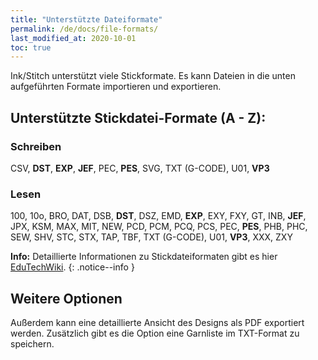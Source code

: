 ```yaml
---
title: "Unterstützte Dateiformate"
permalink: /de/docs/file-formats/
last_modified_at: 2020-10-01
toc: true
---
```


Ink/Stitch unterstützt viele Stickformate. Es kann Dateien in die unten aufgeführten Formate importieren und exportieren.

## Unterstützte Stickdatei-Formate (A - Z):

### Schreiben
CSV, **DST**, **EXP**, **JEF**, PEC, **PES**, SVG, TXT (G-CODE), U01, **VP3**

### Lesen
100, 10o, BRO, DAT, DSB, **DST**, DSZ, EMD, **EXP**, EXY, FXY, GT, INB, **JEF**, JPX, KSM, MAX, MIT, NEW, PCD, PCM, PCQ, PCS, PEC, **PES**, PHB, PHC, SEW, SHV, STC, STX, TAP, TBF, TXT (G-CODE), U01, **VP3**, XXX, ZXY

**Info:** Detaillierte Informationen zu Stickdateiformaten gibt es hier [EduTechWiki](http://edutechwiki.unige.ch/en/Embroidery_format).
{: .notice--info }

## Weitere Optionen

Außerdem kann eine detaillierte Ansicht des Designs als PDF exportiert werden. Zusätzlich gibt es die Option eine Garnliste im TXT-Format zu speichern.
